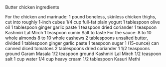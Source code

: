 Butter chicken ingredients

For the chicken and marinade:
1 pound boneless, skinless chicken thighs, cut into roughly 1-inch cubes
1/4 cup full-fat plain yogurt
1 tablespoon olive oil
1 tablespoon ginger garlic paste
1 teaspoon dried coriander
1 teaspoon Kashmiri Lal Mirch
1 teaspoon cumin
Salt to taste
For the sauce:
8 to 10 whole almonds
8 to 10 whole cashews
2 tablespoons unsalted butter, divided
1 tablespoon ginger garlic paste
1 teaspoon sugar
1 (15-ounce) can canned diced tomatoes
2 tablespoons dried coriander
1 1/2 teaspoons ground Garam Masala
1/2 teaspoon ground Kashmiri Lal Mirch
1/2 teaspoon salt
1 cup water
1/4 cup heavy cream
1/2 tablespoon Kasuri Methi
